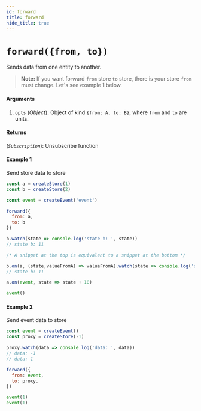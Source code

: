 ```yaml
---
id: forward
title: forward
hide_title: true
---
```


# `forward({from, to})`

Sends data from one entity to another.

> **Note:** If you want forward  `from` store `to` store, there is your store `from` must change. Let's see example 1 below.

#### Arguments

1. `opts` (_Object_): Object of kind `{from: A, to: B}`, where `from` and `to` are units.

#### Returns

(_`Subscription`_): Unsubscribe function

#### Example 1

Send store data to store

```js
const a = createStore(1)
const b = createStore(2)

const event = createEvent('event')

forward({
  from: a,
  to: b
})

b.watch(state => console.log('state b: ', state))
// state b: 11

/* A snippet at the top is equivalent to a snippet at the bottom */

b.on(a, (state,valueFromA) => valueFromA).watch(state => console.log('state b: ', state))
// state b: 11

a.on(event, state => state + 10)

event()
```

#### Example 2

Send event data to store

```js
const event = createEvent()
const proxy = createStore(-1)

proxy.watch(data => console.log('data: ', data))
// data: -1
// data: 1

forward({
  from: event,
  to: proxy,
})

event(1)
event(1)
```
